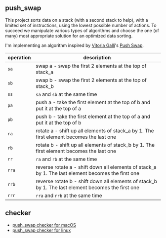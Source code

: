 ## push_swap

This project sorts data on a stack (with a second stack to help), with a limited set of instructions, using the lowest possible number of actions. To succeed we manipulate various types of algorithms and choose the one (of many) most appropriate solution for an optimized data sorting.

I'm implementing an algorithm inspired by [Vitoria Galli](https://github.com/vscabell)'s [Push Swap](https://github.com/vscabell/push_swap).

| operation | description |
| ------------ | ------------ |
| `sa` | swap a - swap the first 2 elements at the top of stack_a |
| `sb` | swap b - swap the first 2 elements at the top of stack_b |
| `ss` | `sa` and `sb` at the same time |
| `pa` | push a - take the first element at the top of b and put it at the top of a |
| `pb` | push b - take the first element at the top of a and put it at the top of b |
| `ra` | rotate a - shift up all elements of stack_a by 1. The first element becomes the last one |
| `rb` | rotate b - shift up all elements of stack_b by 1. The first element becomes the last one |
| `rr` | `ra` and `rb` at the same time |
| `rra` | reverse rotate a - shift down all elements of stack_a by 1. The last element becomes the first one |
| `rrb` | reverse rotate b - shift down all elements of stack_b by 1. The last element becomes the first one |
| `rrr` | `rra` and `rrb` at the same time |

## checker

* [push_swap checker for macOS](https://projects.intra.42.fr/uploads/document/document/5299/checker_Mac)
* [push_swap checker for linux](https://projects.intra.42.fr/uploads/document/document/5300/checker_linux)
